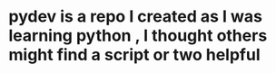 # pydev is a repo I created as I was learning python , I thought others might find a script or two helpful
